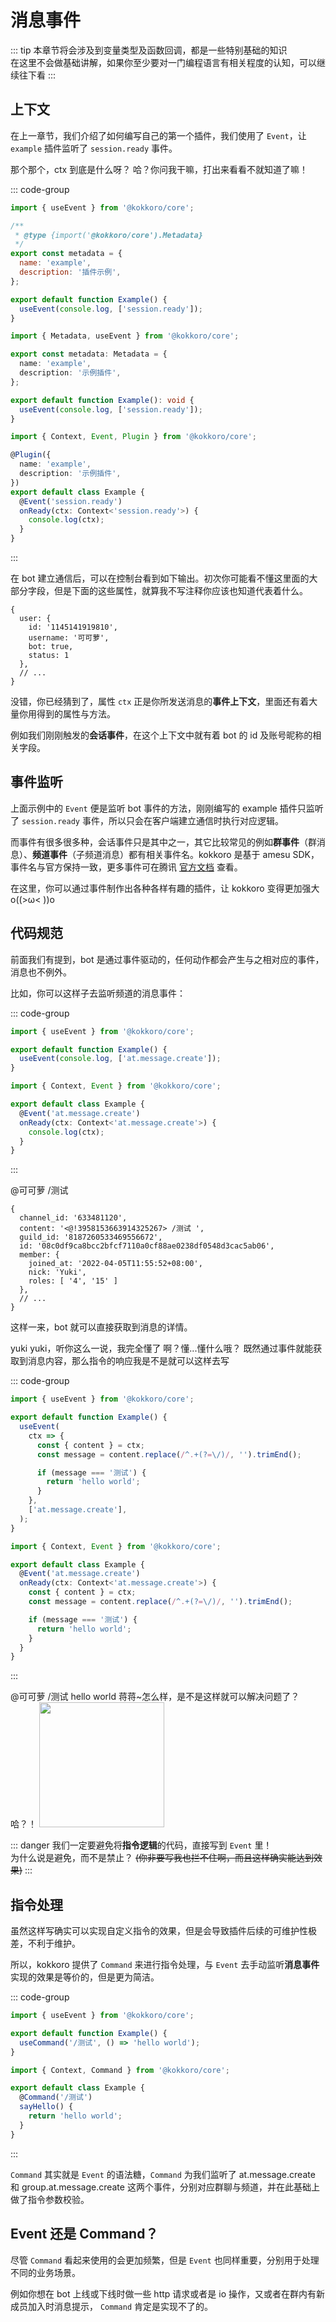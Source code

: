 # 消息事件

::: tip
本章节将会涉及到变量类型及函数回调，都是一些特别基础的知识  
在这里不会做基础讲解，如果你至少要对一门编程语言有相关程度的认知，可以继续往下看
:::

## 上下文

在上一章节，我们介绍了如何编写自己的第一个插件，我们使用了 `Event`，让 `example` 插件监听了 `session.ready` 事件。

<ChatPanel>
  <ChatMessage :id="437402067" nickname="友人A">那个那个，ctx 到底是什么呀？</ChatMessage>
  <ChatMessage :id="2225151531" nickname="Yuki">哈？你问我干嘛，打出来看看不就知道了嘛！</ChatMessage>
</ChatPanel>

::: code-group

```javascript [javascript]
import { useEvent } from '@kokkoro/core';

/**
 * @type {import('@kokkoro/core').Metadata}
 */
export const metadata = {
  name: 'example',
  description: '插件示例',
};

export default function Example() {
  useEvent(console.log, ['session.ready']);
}
```

```typescript [typescript (Hook)]
import { Metadata, useEvent } from '@kokkoro/core';

export const metadata: Metadata = {
  name: 'example',
  description: '示例插件',
};

export default function Example(): void {
  useEvent(console.log, ['session.ready']);
}
```

```typescript [typescript (Decorator)]
import { Context, Event, Plugin } from '@kokkoro/core';

@Plugin({
  name: 'example',
  description: '示例插件',
})
export default class Example {
  @Event('session.ready')
  onReady(ctx: Context<'session.ready'>) {
    console.log(ctx);
  }
}
```

:::

在 bot 建立通信后，可以在控制台看到如下输出。初次你可能看不懂这里面的大部分字段，但是下面的这些属性，就算我不写注释你应该也知道代表着什么。

```shell:no-line-numbers
{
  user: {
    id: '1145141919810',
    username: '可可萝',
    bot: true,
    status: 1
  },
  // ...
}
```

没错，你已经猜到了，属性 `ctx` 正是你所发送消息的**事件上下文**，里面还有着大量你用得到的属性与方法。

例如我们刚刚触发的**会话事件**，在这个上下文中就有着 bot 的 id 及账号昵称的相关字段。

## 事件监听

上面示例中的 `Event` 便是监听 bot 事件的方法，刚刚编写的 example 插件只监听了 `session.ready` 事件，所以只会在客户端建立通信时执行对应逻辑。

而事件有很多很多种，会话事件只是其中之一，其它比较常见的例如**群事件**（群消息）、**频道事件**（子频道消息）都有相关事件名。kokkoro 是基于 amesu SDK，事件名与官方保持一致，更多事件可在腾讯 [官方文档](https://bot.q.qq.com/wiki/develop/api-v2/dev-prepare/interface-framework/event-emit.html#%E4%BA%8B%E4%BB%B6%E8%AE%A2%E9%98%85Intents) 查看。

在这里，你可以通过事件制作出各种各样有趣的插件，让 kokkoro 变得更加强大 o((>ω< ))o

## 代码规范

前面我们有提到，bot 是通过事件驱动的，任何动作都会产生与之相对应的事件，消息也不例外。

比如，你可以这样子去监听频道的消息事件：

::: code-group

```javascript [hook]
import { useEvent } from '@kokkoro/core';

export default function Example() {
  useEvent(console.log, ['at.message.create']);
}
```

```typescript [decorator]
import { Context, Event } from '@kokkoro/core';

export default class Example {
  @Event('at.message.create')
  onReady(ctx: Context<'at.message.create'>) {
    console.log(ctx);
  }
}
```

:::

<ChatPanel>
  <ChatMessage :id="2225151531" nickname="Yuki">@可可萝 /测试</ChatMessage>
</ChatPanel>

```shell:no-line-numbers {3}
{
  channel_id: '633481120',
  content: '<@!3958153663914325267> /测试 ',
  guild_id: '8187260533469556672',
  id: '08c0df9ca8bcc2bfcf7110a0cf88ae0238df0548d3cac5ab06',
  member: {
    joined_at: '2022-04-05T11:55:52+08:00',
    nick: 'Yuki',
    roles: [ '4', '15' ]
  },
  // ...
}
```

这样一来，bot 就可以直接获取到消息的详情。

<ChatPanel>
  <ChatMessage :id="437402067" nickname="友人A">yuki yuki，听你这么一说，我完全懂了</ChatMessage>
  <ChatMessage :id="2225151531" nickname="Yuki">啊？懂...懂什么哦？</ChatMessage>
  <ChatMessage :id="437402067" nickname="友人A">既然通过事件就能获取到消息内容，那么指令的响应我是不是就可以这样去写</ChatMessage>
</ChatPanel>

::: code-group

```javascript [hook] {6-11}
import { useEvent } from '@kokkoro/core';

export default function Example() {
  useEvent(
    ctx => {
      const { content } = ctx;
      const message = content.replace(/^.+(?=\/)/, '').trimEnd();

      if (message === '测试') {
        return 'hello world';
      }
    },
    ['at.message.create'],
  );
}
```

```typescript [decorator] {6-11}
import { Context, Event } from '@kokkoro/core';

export default class Example {
  @Event('at.message.create')
  onReady(ctx: Context<'at.message.create'>) {
    const { content } = ctx;
    const message = content.replace(/^.+(?=\/)/, '').trimEnd();

    if (message === '测试') {
      return 'hello world';
    }
  }
}
```

:::

<ChatPanel>
  <ChatMessage :id="437402067" nickname="友人A">@可可萝 /测试</ChatMessage>
  <ChatMessage :id="2854205915" nickname="可可萝">hello world</ChatMessage>
  <ChatMessage :id="437402067" nickname="友人A">蒋蒋~怎么样，是不是这样就可以解决问题了？</ChatMessage>
  <ChatMessage :id="2225151531" nickname="Yuki">哈？！</ChatMessage>
  <ChatMessage :id="2225151531" nickname="Yuki">
    <img width="200" src="/images/meme/西内.jpg" />
  </ChatMessage>
</ChatPanel>

::: danger
我们一定要避免将**指令逻辑**的代码，直接写到 `Event` 里！  
为什么说是避免，而不是禁止？ ~~(你非要写我也拦不住啊，而且这样确实能达到效果)~~
:::

## 指令处理

虽然这样写确实可以实现自定义指令的效果，但是会导致插件后续的可维护性极差，不利于维护。

所以，kokkoro 提供了 `Command` 来进行指令处理，与 `Event` 去手动监听**消息事件**实现的效果是等价的，但是更为简洁。

::: code-group

```javascript [hook] {4}
import { useEvent } from '@kokkoro/core';

export default function Example() {
  useCommand('/测试', () => 'hello world');
}
```

```typescript [decorator] {4,6}
import { Context, Command } from '@kokkoro/core';

export default class Example {
  @Command('/测试')
  sayHello() {
    return 'hello world';
  }
}
```

:::

`Command` 其实就是 `Event` 的语法糖，`Command` 为我们监听了 at.message.create 和 group.at.message.create 这两个事件，分别对应群聊与频道，并在此基础上做了指令参数校验。

## Event 还是 Command？

尽管 `Command` 看起来使用的会更加频繁，但是 `Event` 也同样重要，分别用于处理不同的业务场景。

例如你想在 bot 上线或下线时做一些 http 请求或者是 io 操作，又或者在群内有新成员加入时消息提示， `Command` 肯定是实现不了的。
